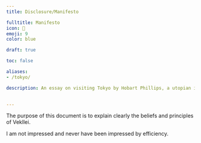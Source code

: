 ```yaml
---
title: Disclosure/Manifesto

fulltitle: Manifesto
icon: 🍜
emoji: 9
color: blue

draft: true

toc: false

aliases:
- /tokyo/

description: An essay on visiting Tokyo by Hobart Phillips, a utopian illustrator and storyteller.

 
---
```

The purpose of this document is to explain clearly the beliefs and principles of Vekllei.

I am not impressed and never have been impressed by efficiency.